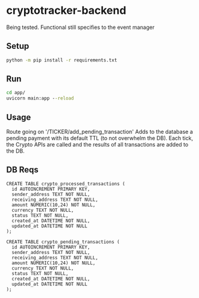 # cryptotracker-backend

Being tested. Functional still specifies to the event manager

## Setup

```cmd
python -m pip install -r requirements.txt
```

## Run

```cmd
cd app/
uvicorn main:app --reload
```

## Usage

Route going on '/TICKER/add_pending_transaction'
Adds to the database a pending payment with its default TTL (to not overwhelm the DB).
Each tick, the Crypto APIs are called and the results of all transactions are added to the DB.


## DB Reqs

```
CREATE TABLE crypto_processed_transactions (
  id AUTOINCREMENT PRIMARY KEY,
  sender_address TEXT NOT NULL,
  receiving_address TEXT NOT NULL,
  amount NUMERIC(10,24) NOT NULL,
  currency TEXT NOT NULL,
  status TEXT NOT NULL,
  created_at DATETIME NOT NULL,
  updated_at DATETIME NOT NULL
);
```

```
CREATE TABLE crypto_pending_transactions (
  id AUTOINCREMENT PRIMARY KEY,
  sender_address TEXT NOT NULL,
  receiving_address TEXT NOT NULL,
  amount NUMERIC(10,24) NOT NULL,
  currency TEXT NOT NULL,
  status TEXT NOT NULL,
  created_at DATETIME NOT NULL,
  updated_at DATETIME NOT NULL
);
```

